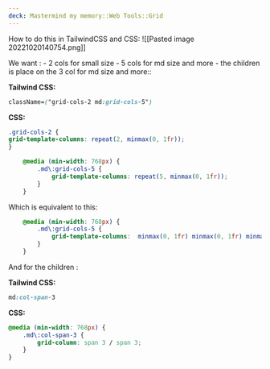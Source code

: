 ```yaml
---
deck: Mastermind my memory::Web Tools::Grid
---
```

<!-- basicblock-start oid="Obs2kL0azatO56vh8pAArhxt" -->
How to do this in TailwindCSS and CSS:
![[Pasted image 20221020140754.png]]

We want :
	- 2 cols for small size
	- 5 cols for md size and more
	- the children is place on the 3 col for md size and more::

**Tailwind CSS:** 
```css
className=("grid-cols-2 md:grid-cols-5")
```

**CSS:** 
```css
.grid-cols-2 {  
grid-template-columns: repeat(2, minmax(0, 1fr));  
}
```

```css
	@media (min-width: 768px) {  
		.md\:grid-cols-5 {  
			grid-template-columns: repeat(5, minmax(0, 1fr));  
		}  
	}
```
Which is equivalent to this:

```css
	@media (min-width: 768px) {  
		.md\:grid-cols-5 {  
			grid-template-columns:  minmax(0, 1fr) minmax(0, 1fr) minmax(0, 1fr) minmax(0, 1fr)minmax(0, 1fr);  
		}  
	}

```

And for the children : 

**Tailwind CSS:** 
```css
md:col-span-3
```

**CSS:** 
```css
@media (min-width: 768px) {  
	.md\:col-span-3 {  
		grid-column: span 3 / span 3;  
	}  
}
```
<!-- basicblock-end -->